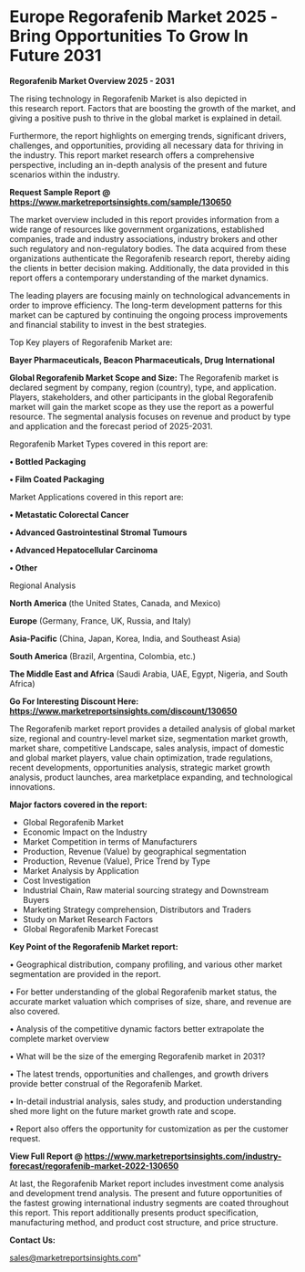 # Europe Regorafenib Market 2025 -Bring Opportunities To Grow In Future 2031

<Strong> Regorafenib Market Overview 2025 - 2031</strong>

The rising technology in Regorafenib Market is also depicted in this research report. Factors that are boosting the growth of the market, and giving a positive push to thrive in the global market is explained in detail.

Furthermore, the report highlights on emerging trends, significant drivers, challenges, and opportunities, providing all necessary data for thriving in the industry. This report market research offers a comprehensive perspective, including an in-depth analysis of the present and future scenarios within the industry.

<strong>Request Sample Report @ <a href=https://www.marketreportsinsights.com/sample/130650>https://www.marketreportsinsights.com/sample/130650</a></strong>

The market overview included in this report provides information from a wide range of resources like government organizations, established companies, trade and industry associations, industry brokers and other such regulatory and non-regulatory bodies. The data acquired from these organizations authenticate the Regorafenib research report, thereby aiding the clients in better decision making. Additionally, the data provided in this report offers a contemporary understanding of the market dynamics.

The leading players are focusing mainly on technological advancements in order to improve efficiency. The long-term development patterns for this market can be captured by continuing the ongoing process improvements and financial stability to invest in the best strategies.

Top Key players of Regorafenib Market are:

<strong>Bayer Pharmaceuticals, Beacon Pharmaceuticals, Drug International</strong>

<strong><b>Global Regorafenib Market Scope and Size:</b></strong>
The Regorafenib market is declared segment by company, region (country), type, and application. Players, stakeholders, and other participants in the global Regorafenib market will gain the market scope as they use the report as a powerful resource. The segmental analysis focuses on revenue and product by type and application and the forecast period of 2025-2031.

Regorafenib Market Types covered in this report are:

<strong>• Bottled Packaging

• Film Coated Packaging</strong>

Market Applications covered in this report are:

<strong>• Metastatic Colorectal Cancer

• Advanced Gastrointestinal Stromal Tumours

• Advanced Hepatocellular Carcinoma

• Other</strong> 

Regional Analysis

<strong>North America</strong> (the United States, Canada, and Mexico)

<strong>Europe</strong> (Germany, France, UK, Russia, and Italy)

<strong>Asia-Pacific</strong> (China, Japan, Korea, India, and Southeast Asia)

<strong>South America</strong> (Brazil, Argentina, Colombia, etc.)

<strong>The Middle East and Africa</strong> (Saudi Arabia, UAE, Egypt, Nigeria, and South Africa)

<strong>Go For Interesting Discount Here: <a href=https://www.marketreportsinsights.com/discount/130650>https://www.marketreportsinsights.com/discount/130650</a></strong>

The Regorafenib market report provides a detailed analysis of global market size, regional and country-level market size, segmentation market growth, market share, competitive Landscape, sales analysis, impact of domestic and global market players, value chain optimization, trade regulations, recent developments, opportunities analysis, strategic market growth analysis, product launches, area marketplace expanding, and technological innovations.

<strong><b>Major factors covered in the report:</b></strong>
<ul>
  <li>Global Regorafenib Market </li>
  <li>Economic Impact on the Industry</li>
  <li>Market Competition in terms of Manufacturers</li>
  <li>Production, Revenue (Value) by geographical segmentation</li>
  <li>Production, Revenue (Value), Price Trend by Type</li>
  <li>Market Analysis by Application</li>
  <li>Cost Investigation</li>
  <li>Industrial Chain, Raw material sourcing strategy and Downstream Buyers</li>
  <li>Marketing Strategy comprehension, Distributors and Traders</li>
  <li>Study on Market Research Factors</li>
  <li>Global Regorafenib Market Forecast</li>
</ul>

<strong><b>Key Point of the Regorafenib Market report:</b></strong>

• Geographical distribution, company profiling, and various other market segmentation are provided in the report.

• For better understanding of the global Regorafenib market status, the accurate market valuation which comprises of size, share, and revenue are also covered.

• Analysis of the competitive dynamic factors better extrapolate the complete market overview

• What will be the size of the emerging Regorafenib market in 2031?

• The latest trends, opportunities and challenges, and growth drivers provide better construal of the Regorafenib Market.

• In-detail industrial analysis, sales study, and production understanding shed more light on the future market growth rate and scope.

• Report also offers the opportunity for customization as per the customer request.

<strong><b>View Full Report @ <a href=https://www.marketreportsinsights.com/industry-forecast/regorafenib-market-2022-130650>https://www.marketreportsinsights.com/industry-forecast/regorafenib-market-2022-130650</a></b></strong>


At last, the Regorafenib Market report includes investment come analysis and development trend analysis. The present and future opportunities of the fastest growing international industry segments are coated throughout this report. This report additionally presents product specification, manufacturing method, and product cost structure, and price structure.

<strong>Contact Us:</strong>

sales@marketreportsinsights.com"
